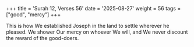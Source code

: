 +++
title = 'Surah 12, Verses 56'
date = '2025-08-27'
weight = 56
tags = ["good", "mercy"]
+++

This is how We established Joseph in the land to settle wherever he pleased. We shower Our mercy on whoever We will, and We never discount the reward of the good-doers.